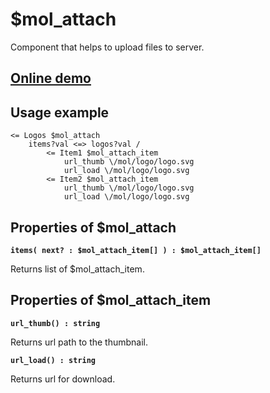 # $mol_attach

Component that helps to upload files to server.

## [Online demo](http://eigenmethod.github.io/mol/#demo=mol_attach)

## Usage example
```
<= Logos $mol_attach
	items?val <=> logos?val /
		<= Item1 $mol_attach_item
			url_thumb \/mol/logo/logo.svg
			url_load \/mol/logo/logo.svg
		<= Item2 $mol_attach_item
			url_thumb \/mol/logo/logo.svg
			url_load \/mol/logo/logo.svg
```

## Properties of $mol_attach

**`items( next? : $mol_attach_item[] ) : $mol_attach_item[]`**

Returns list of $mol_attach_item.

## Properties of $mol_attach_item

**`url_thumb() : string`**

Returns url path to the thumbnail.

**`url_load() : string`**

Returns url for download.

